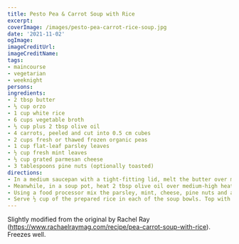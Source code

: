 ```yaml
---
title: Pesto Pea & Carrot Soup with Rice
excerpt:
coverImage: /images/pesto-pea-carrot-rice-soup.jpg
date: '2021-11-02'
ogImage:
imageCreditUrl:
imageCreditName:
tags: 
- maincourse
- vegetarian
- weeknight
persons:
ingredients:
- 2 tbsp butter
- ⅓ cup orzo
- 1 cup white rice
- 6 cups vegetable broth
- ⅓ cup plus 2 tbsp olive oil
- 4 carrots, peeled and cut into 0.5 cm cubes
- 2 cups fresh or thawed frozen organic peas
- 1 cup flat-leaf parsley leaves
- ½ cup fresh mint leaves
- ⅓ cup grated parmesan cheese
- 3 tablespoons pine nuts (optionally toasted)
directions:
- In a medium saucepan with a tight-fitting lid, melt the butter over medium heat. Add the orzo and toast until deep golden and fragrant. Stir in the rice, add about 2 cups stock and bring to a simmer. Cover and cook, stirring occasionally and adding a bit more stock if the rice begins to stick, until the rice is just tender, about 18 minutes.
- Meanwhile, in a soup pot, heat 2 tbsp olive oil over medium-high heat. Add the carrots; season with salt ad pepper. Cook stirring, until softened, 5-6 minutes. Add the remaining stock and the fresh peas (if using frozen, stir in just before serving). Bring to a boil, then lower to a simmer.
- Using a food processor mix the parsley, mint, cheese, pine nuts and about ¼ cup olive oil into a pesto. Stream in more olive oil if needed. Stir the pesto into the rice pilaf.
- Serve ½ cup of the prepared rice in each of the soup bowls. Top with the peas and carrots in broth. Stir to combine.
---
```


Slightly modified from the original by Rachel Ray (https://www.rachaelraymag.com/recipe/pea-carrot-soup-with-rice). Freezes well.